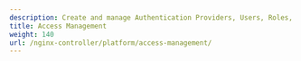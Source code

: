 ```yaml
---
description: Create and manage Authentication Providers, Users, Roles, and Role Groups
title: Access Management
weight: 140
url: /nginx-controller/platform/access-management/
---
```


